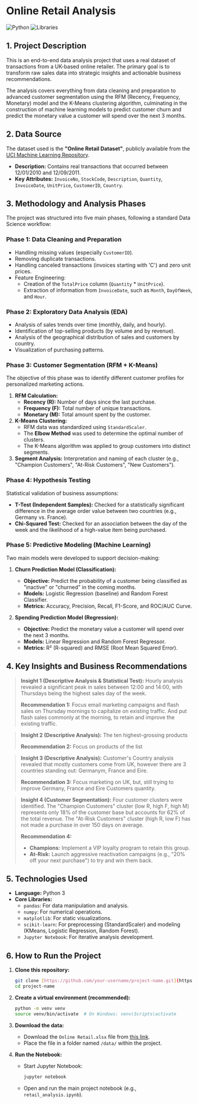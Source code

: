 # Online Retail Analysis

![Python](https://img.shields.io/badge/Python-3.9%2B-blue.svg)
![Libraries](https://img.shields.io/badge/Libraries-Pandas%20%7C%20Scikit--learn%20%7C%20Matplotlib-orange.svg)

## 1. Project Description

This is an end-to-end data analysis project that uses a real dataset of transactions from a UK-based online retailer. The primary goal is to transform raw sales data into strategic insights and actionable business recommendations.

The analysis covers everything from data cleaning and preparation to advanced customer segmentation using the RFM (Recency, Frequency, Monetary) model and the K-Means clustering algorithm, culminating in the construction of machine learning models to predict customer churn and predict the monetary value a customer will spend over the next 3 months.

## 2. Data Source

The dataset used is the **"Online Retail Dataset"**, publicly available from the [UCI Machine Learning Repository](http://archive.ics.uci.edu/ml/datasets/online+retail).

* **Description:** Contains real transactions that occurred between 12/01/2010 and 12/09/2011.
* **Key Attributes:** `InvoiceNo`, `StockCode`, `Description`, `Quantity`, `InvoiceDate`, `UnitPrice`, `CustomerID`, `Country`.

## 3. Methodology and Analysis Phases

The project was structured into five main phases, following a standard Data Science workflow:

### Phase 1: Data Cleaning and Preparation
* Handling missing values (especially `CustomerID`).
* Removing duplicate transactions.
* Handling canceled transactions (invoices starting with 'C') and zero unit prices.
* Feature Engineering:
    * Creation of the `TotalPrice` column (`Quantity` * `UnitPrice`).
    * Extraction of information from `InvoiceDate`, such as `Month`, `DayOfWeek`, and `Hour`.

### Phase 2: Exploratory Data Analysis (EDA)
* Analysis of sales trends over time (monthly, daily, and hourly).
* Identification of top-selling products (by volume and by revenue).
* Analysis of the geographical distribution of sales and customers by country.
* Visualization of purchasing patterns.

### Phase 3: Customer Segmentation (RFM + K-Means)
The objective of this phase was to identify different customer profiles for personalized marketing actions.

1.  **RFM Calculation:**
    * **Recency (R):** Number of days since the last purchase.
    * **Frequency (F):** Total number of unique transactions.
    * **Monetary (M):** Total amount spent by the customer.
2.  **K-Means Clustering:**
    * RFM data was standardized using `StandardScaler`.
    * The **Elbow Method** was used to determine the optimal number of clusters.
    * The K-Means algorithm was applied to group customers into distinct segments.
3.  **Segment Analysis:** Interpretation and naming of each cluster (e.g., "Champion Customers", "At-Risk Customers", "New Customers").

### Phase 4: Hypothesis Testing
Statistical validation of business assumptions:
* **T-Test (Independent Samples):** Checked for a statistically significant difference in the average order value between two countries (e.g., Germany vs. France).
* **Chi-Squared Test:** Checked for an association between the day of the week and the likelihood of a high-value item being purchased.

### Phase 5: Predictive Modeling (Machine Learning)
Two main models were developed to support decision-making:

1.  **Churn Prediction Model (Classification):**
    * **Objective:** Predict the probability of a customer being classified as "inactive" or "churned" in the coming months.
    * **Models:** Logistic Regression (baseline) and Random Forest Classifier.
    * **Metrics:** Accuracy, Precision, Recall, F1-Score, and ROC/AUC Curve.

2.  **Spending Prediction Model (Regression):**
    * **Objective:** Predict the monetary value a customer will spend over the next 3 months.
    * **Models:** Linear Regression and Random Forest Regressor.
    * **Metrics:** R² (R-squared) and RMSE (Root Mean Squared Error).

## 4. Key Insights and Business Recommendations

> **Insight 1 (Descriptive Analysis &  Statistical Test):** Hourly analysis revealed a significant peak in sales between 12:00 and 14:00, with Thursdays being the highest sales day of the week.
>
> **Recommendation 1:** Focus email marketing campaigns and flash sales on Thursday mornings to capitalize on existing traffic. And put flash sales commonly at the morning, to retain and improve the existing traffic.

> **Insight 2 (Descriptive Analysis):** The ten highest-grossing products
> 
> **Recommendation 2:** Focus on products of the list

> **Insight 3 (Descriptive Analysis):** Customer's Country analysis revealed that mostly customers come from UK, however there are 3 countries standing out: Germanym, France and Eire.
> 
> **Recommendation 3:** Focus marketing on UK, but, still trying to improve Germany, France and Eire Customers quantity.

> **Insight 4 (Customer Segmentation):** Four customer clusters were identified. The "Champion Customers" cluster (low R, high F, high M) represents only 18% of the customer base but accounts for 62% of the total revenue. The "At-Risk Customers" cluster (high R, low F) has not made a purchase in over 150 days on average.
>
> **Recommendation 4:**
> * **Champions:** Implement a VIP loyalty program to retain this group.
> * **At-Risk:** Launch aggressive reactivation campaigns (e.g., "20% off your next purchase") to try and win them back.
## 5. Technologies Used

* **Language:** Python 3
* **Core Libraries:**
    * `pandas`: For data manipulation and analysis.
    * `numpy`: For numerical operations.
    * `matplotlib`: For static visualizations.
    * `scikit-learn`: For preprocessing (StandardScaler) and modeling (KMeans, Logistic Regression, Random Forest).
    * `Jupyter Notebook`: For iterative analysis development.

## 6. How to Run the Project

1.  **Clone this repository:**
    ```bash
    git clone [https://github.com/your-username/project-name.git](https://github.com/your-username/project-name.git)
    cd project-name
    ```

2.  **Create a virtual environment (recommended):**
    ```bash
    python -m venv venv
    source venv/bin/activate  # On Windows: venv\Scripts\activate
    ```
    
4.  **Download the data:**
    * Download the `Online Retail.xlsx` file from [this link](https://archive.ics.uci.edu/dataset/352/online+retail).
    * Place the file in a folder named `/data/` within the project.

5.  **Run the Notebook:**
    * Start Jupyter Notebook:
        ```bash
        jupyter notebook
        ```
    * Open and run the main project notebook (e.g., `retail_analysis.ipynb`).
